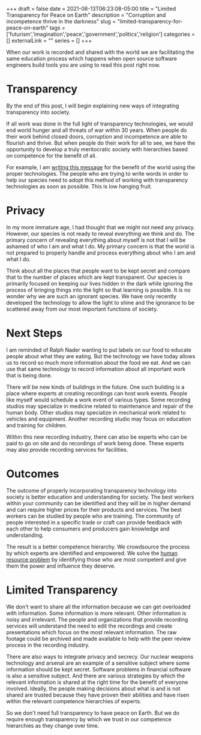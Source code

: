 +++ 
draft = false
date = 2021-06-13T06:23:08-05:00
title = "Limited Transparency for Peace on Earth"
description = "Corruption and incompetence thrive in the darkness"
slug = "limited-transparency-for-peace-on-earth"
tags = ['futurism','imagination','peace','government','politics','religion']
categories = []
externalLink = ""
series = []
+++

When our work is recorded and shared with the world we are facilitating the same education process which happens when open source software engineers build tools you are using to read this post right now.

# Transparency

By the end of this post, I will begin explaining new ways of integrating transparency into society.

If all work was done in the full light of transparency technologies, we would end world hunger and all threats of war within 30 years.  When people do their work behind closed doors, corruption and incompetence are able to flourish and thrive.  But when people do their work for all to see, we have the opportunity to develop a truly meritocratic society with hierarchies based on competence for the benefit of all.

For example, I am [writing this message](/posts/content-creation) for the benefit of the world using the proper technologies.  The people who are trying to write words in order to help our species need to adopt this method of working with transparency technologies as soon as possible.  This is low hanging fruit.

# Privacy

In my more immature age, I had thought that we might not need any privacy.  However, our species is not ready to reveal everything we think and do.  The primary concern of revealing everything about myself is not that I will be ashamed of who I am and what I do.  My primary concern is that the world is not prepared to properly handle and process everything about who I am and what I do.

Think about all the places that people want to be kept secret and compare that to the number of places which are kept transparent.  Our species is primarily focused on keeping our lives hidden in the dark while ignoring the process of bringing things into the light so that learning is possible.  It is no wonder why we are such an ignorant species.  We have only recently developed the technology to allow the light to shine and the ignorance to be scattered away from our most important functions of society.

# Next Steps

I am reminded of Ralph Nader wanting to put labels on our food to educate people about what they are eating.  But the technology we have today allows us to record so much more information about the food we eat.  And we can use that same technology to record information about all important work that is being done.

There will be new kinds of buildings in the future.  One such building is a place where experts at creating recordings can host work events.  People like myself would schedule a work event of various types.  Some recording studios may specialize in medicine related to maintenance and repair of the human body.  Other studios may specialize in mechanical work related to vehicles and equipment.  Another recording studio may focus on education and training for children.

Within this new recording industry, there can also be experts who can be paid to go on site and do recordings of work being done.  These experts may also provide recording services for facilities.

# Outcomes

The outcome of properly incorporating transparency technology into society is better education and understanding for society.  The best workers within your community can be identified and they will be in higher demand and can require higher prices for their products and services.  The best workers can be studied by people who are training.  The community of people interested in a specific trade or craft can provide feedback with each other to help consumers and producers gain knowledge and understanding.

The result is a better competence hierarchy.  We crowdsource the process by which experts are identified and empowered.  We solve the [human resource problem](/posts/human-resource-problem) by identifying those who are most competent and give them the power and influence they deserve.

# Limited Transparency

We don't want to share all the information because we can get overloaded with information.  Some information is more relevant.  Other information is noisy and irrelevant.  The people and organizations that provide recording services will understand the need to edit the recordings and create presentations which focus on the most relevant information.  The raw footage could be archived and made available to help with the peer review process in the recording industry.

There are also ways to integrate privacy and secrecy.  Our nuclear weapons technology and arsenal are an example of a sensitive subject where some information should be kept secret.  Software problems in financial software is also a sensitive subject.  And there are various strategies by which the relevant information is shared at the right time for the benefit of everyone involved.  Ideally, the people making decisions about what is and is not shared are trusted because they have proven their abilities and have risen within the relevant competence hierarchies of experts.

So we don't need full transparency to have peace on Earth.  But we do require enough transparency by which we trust in our competence hierarchies as they change over time.
